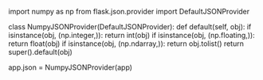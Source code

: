 import numpy as np
from flask.json.provider import DefaultJSONProvider

class NumpyJSONProvider(DefaultJSONProvider):
    def default(self, obj):
        if isinstance(obj, (np.integer,)):
            return int(obj)
        if isinstance(obj, (np.floating,)):
            return float(obj)
        if isinstance(obj, (np.ndarray,)):
            return obj.tolist()
        return super().default(obj)

app.json = NumpyJSONProvider(app)
